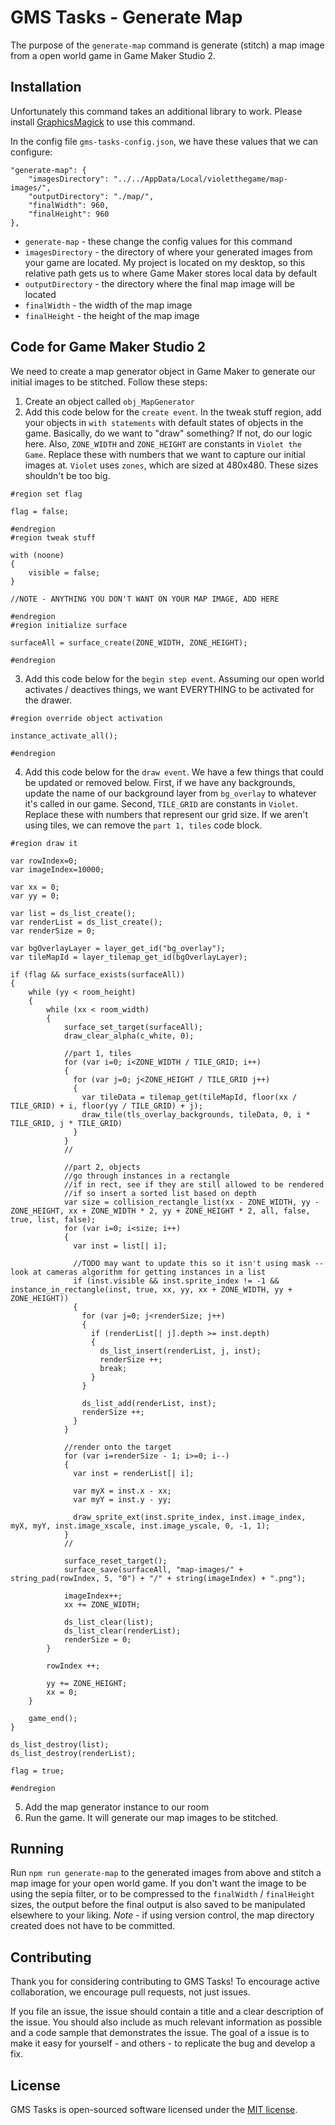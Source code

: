 # GMS Tasks - Generate Map

The purpose of the `generate-map` command is generate (stitch) a map image from a open world game in Game Maker Studio 2.

## Installation

Unfortunately this command takes an additional library to work.  Please install [GraphicsMagick](http://www.graphicsmagick.org/download.html) to use this command.

In the config file `gms-tasks-config.json`, we have these values that we can configure:

```
"generate-map": {
    "imagesDirectory": "../../AppData/Local/violetthegame/map-images/",
    "outputDirectory": "./map/",
    "finalWidth": 960,
    "finalHeight": 960
},
```

* `generate-map` - these change the config values for this command
* `imagesDirectory` - the directory of where your generated images from your game are located.  My project is located on my desktop, so this relative path gets us to where Game Maker stores local data by default
* `outputDirectory` - the directory where the final map image will be located
* `finalWidth` - the width of the map image
* `finalHeight` - the height of the map image

## Code for Game Maker Studio 2

We need to create a map generator object in Game Maker to generate our initial images to be stitched.  Follow these steps:

1. Create an object called `obj_MapGenerator`
2. Add this code below for the `create event`.  In the tweak stuff region, add your objects in `with statements` with default states of objects in the game.  Basically, do we want to "draw" something?  If not, do our logic here.  Also, `ZONE_WIDTH` and `ZONE_HEIGHT` are constants in `Violet the Game`.  Replace these with numbers that we want to capture our initial images at.  `Violet` uses `zones`, which are sized at 480x480.  These sizes shouldn't be too big.

```
#region set flag

flag = false;

#endregion
#region tweak stuff

with (noone)
{
    visible = false;
}

//NOTE - ANYTHING YOU DON'T WANT ON YOUR MAP IMAGE, ADD HERE

#endregion
#region initialize surface

surfaceAll = surface_create(ZONE_WIDTH, ZONE_HEIGHT);

#endregion
```

3. Add this code below for the `begin step event`.  Assuming our open world activates / deactives things, we want EVERYTHING to be activated for the drawer.

```
#region override object activation

instance_activate_all();

#endregion
```

4. Add this code below for the `draw event`.  We have a few things that could be updated or removed below.  First, if we have any backgrounds, update the name of our background layer from `bg_overlay` to whatever it's called in our game.  Second, `TILE_GRID` are constants in `Violet`.  Replace these with numbers that represent our grid size.  If we aren't using tiles, we can remove the `part 1, tiles` code block.

```
#region draw it

var rowIndex=0;
var imageIndex=10000;

var xx = 0;
var yy = 0;

var list = ds_list_create();
var renderList = ds_list_create();
var renderSize = 0;

var bgOverlayLayer = layer_get_id("bg_overlay");
var tileMapId = layer_tilemap_get_id(bgOverlayLayer);

if (flag && surface_exists(surfaceAll))
{
    while (yy < room_height)
    {
        while (xx < room_width)
        {
            surface_set_target(surfaceAll);
            draw_clear_alpha(c_white, 0);
      
            //part 1, tiles
            for (var i=0; i<ZONE_WIDTH / TILE_GRID; i++)
            {
              for (var j=0; j<ZONE_HEIGHT / TILE_GRID j++)
              {
                var tileData = tilemap_get(tileMapId, floor(xx / TILE_GRID) + i, floor(yy / TILE_GRID) + j);
                draw_tile(tls_overlay_backgrounds, tileData, 0, i * TILE_GRID, j * TILE_GRID)
              }
            }
            //
      
            //part 2, objects
            //go through instances in a rectangle
            //if in rect, see if they are still allowed to be rendered
            //if so insert a sorted list based on depth
            var size = collision_rectangle_list(xx - ZONE_WIDTH, yy - ZONE_HEIGHT, xx + ZONE_WIDTH * 2, yy + ZONE_HEIGHT * 2, all, false, true, list, false);
            for (var i=0; i<size; i++)
            {
              var inst = list[| i];
              
              //TODO may want to update this so it isn't using mask -- look at cameras algorithm for getting instances in a list
              if (inst.visible && inst.sprite_index != -1 && instance_in_rectangle(inst, true, xx, yy, xx + ZONE_WIDTH, yy + ZONE_HEIGHT))
              {
                for (var j=0; j<renderSize; j++)
                {
                  if (renderList[| j].depth >= inst.depth)
                  {
                    ds_list_insert(renderList, j, inst);
                    renderSize ++;
                    break;
                  }
                }
                
                ds_list_add(renderList, inst);
                renderSize ++;
              }
            }
            
            //render onto the target
            for (var i=renderSize - 1; i>=0; i--)
            {
              var inst = renderList[| i];
              
              var myX = inst.x - xx;
              var myY = inst.y - yy;
              
              draw_sprite_ext(inst.sprite_index, inst.image_index, myX, myY, inst.image_xscale, inst.image_yscale, 0, -1, 1);
            }
            //
            
            surface_reset_target();
            surface_save(surfaceAll, "map-images/" + string_pad(rowIndex, 5, "0") + "/" + string(imageIndex) + ".png");
            
            imageIndex++;
            xx += ZONE_WIDTH;
      
            ds_list_clear(list);
            ds_list_clear(renderList);
            renderSize = 0;
        }
    
        rowIndex ++;
        
        yy += ZONE_HEIGHT;
        xx = 0;
    }
    
    game_end();
}

ds_list_destroy(list);
ds_list_destroy(renderList);

flag = true;

#endregion
```

5. Add the map generator instance to our room
6. Run the game.  It will generate our map images to be stitched.

## Running

Run `npm run generate-map` to the generated images from above and stitch a map image for your open world game.  If you don't want the image to be using the sepia filter, or to be compressed to the `finalWidth` / `finalHeight` sizes, the output before the final output is also saved to be manipulated elsewhere to your liking.  *Note* - if using version control, the map directory created does not have to be committed.

## Contributing

Thank you for considering contributing to GMS Tasks! To encourage active collaboration, we encourage pull requests, not just issues.

If you file an issue, the issue should contain a title and a clear description of the issue. You should also include as much relevant information as possible and a code sample that demonstrates the issue. The goal of a issue is to make it easy for yourself - and others - to replicate the bug and develop a fix.

## License

GMS Tasks is open-sourced software licensed under the [MIT license](http://opensource.org/licenses/MIT).
